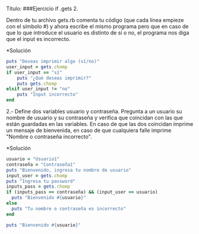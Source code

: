 Título:
###Ejercicio if .gets 2.

Dentro de tu archivo gets.rb comenta tu código (que cada línea empieze con el símbolo #) y ahora escribe el mismo programa pero que en caso de que lo que introduce el usuario es distinto de sí o no, el programa nos diga que el input es incorrecto.


*Solución

```ruby
puts "Deseas imprimir algo (sí/no)"
user_input = gets.chomp
if user_input == "sí"
    puts "¿Qué deseas imprimir?"
    puts gets.chomp
elsif user_input != "no"
    puts "Input incorrecto"
end
```


2.- Define dos variables usuario y contraseña. Pregunta a un usuario su nombre de usuario y su contraseña y verifica que coincidan con las que están guardadas en las variables. En caso de que las dos coincidan imprime un mensaje de bienvenida, en caso de que cualquiera falle imprime "Nombre o contraseña incorrecto".

*Solución
```ruby
usuario = "Usuario1"
contraseña = "Contraseña1"
puts "Bienvenido, ingresa tu nombre de usuario"
input_user = gets.chomp
puts "Ingresa tu password"
inputs_pass = gets.chomp
if (inputs_pass == contraseña) && (input_user == usuario)
  puts "Bienvenido #{usuario}"  
else
  puts "Tu nombre o contraseña es incorrecto"
end

puts "Bienvenido #{usuario}"
```
